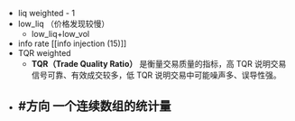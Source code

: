 - liq weighted - 1
- low_liq （价格发现较慢）
	- low_liq+low_vol
- info rate [[info injection (15)]]
- TQR weighted
	- **TQR（Trade Quality Ratio）** 是衡量交易质量的指标，高 TQR 说明交易信号可靠、有效成交较多，低 TQR 说明交易中可能噪声多、误导性强。
- #方向 一个连续数组的统计量
	- 